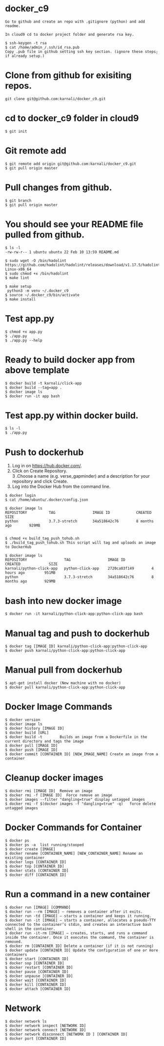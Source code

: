 # docker_c9
```
Go to github and create an repo with .gitignore (python) and add readme.  

In cloud9 cd to docker project folder and generate rsa key.  

$ ssh-keygen -t rsa
$ cat /home/admin_/.ssh/id_rsa.pub 
Copy .pub file in github setting ssh key section. (ignore these steps; if already setup.)
```
# Clone from github for exisiting repos.
```
git clone git@github.com:karnali/docker_c9.git
```
# cd to docker_c9 folder in cloud9
```
$ git init
```

# Git remote add 
```
$ git remote add origin git@github.com:karnali/docker_c9.git
$ git pull origin master
```
# Pull changes from github.
```
$ git branch
$ git pull origin master
```
# You should see your README file pulled from github.
```
$ ls -l
-rw-rw-r-- 1 ubuntu ubuntu 22 Feb 10 13:59 README.md

$ sudo wget -O /bin/hadolint https://github.com/hadolint/hadolint/releases/download/v1.17.5/hadolint-Linux-x86_64
$ sudo chmod +x /bin/hadolint 
$ make lint

$ make setup
 python3 -m venv ~/.docker_c9
$ source ~/.docker_c9/bin/activate
$ make install
```

# Test app.py
```
$ chmod +x app.py
$ ./app.py
$ ./app.py --help
```
# Ready to build docker app from above template
```
$ docker build -t karnali/click-app
$ docker build --tag=app .
$ docker image ls
$ docker run -it app bash
```
# Test app.py within docker build.
```
$ ls -l
$ ./app.py
```
# Push to dockerhub
1. Log in on https://hub.docker.com/. 
2. Click on Create Repository.  
3 .Choose a name (e.g. verse_gapminder) and a description for your repository and click Create.  
4.  Log into the Docker Hub from the command line. 
```
$ docker login 
$ cat /home/ubuntu/.docker/config.json

$ docker image ls
REPOSITORY          TAG                 IMAGE ID            CREATED             SIZE
python              3.7.3-stretch       34a518642c76        8 months ago        929MB


$ chmod +x build_tag_push_tohub.sh
$ ./build_tag_push_tohub.sh This script will tag and uploads an image to DockerHub

$ docker image ls
REPOSITORY                 TAG                 IMAGE ID            CREATED             SIZE
karnali/python-click-app   python-click-app    2720ca83f149        4 hours ago         951MB
python              	   3.7.3-stretch       34a518642c76        8 months ago        929MB
```

# bash into new docker image
```
$ docker run -it karnali/python-click-app:python-click-app bash
```

# Manual tag and push to dockerhub
```
$ docker tag [IMAGE ID] karnali/python-click-app:python-click-app 
$ docker push karnali/python-click-app:python-click-app 
```
# Manual pull from dockerhub
```
$ apt-get install docker (New machine with no docker)
$ docker pull karnali/python-click-app:python-click-app
```
# Docker Image Commands
```
$ docker version
$ docker image ls
$ docker history [IMAGE ID]
$ docker build [URL]
$ docker build -t        Builds an image from a Dockerfile in the current directory and tags the image
$ docker pull [IMAGE ID]
$ docker push [IMAGE ID]
$ docker commit [CONTAINER ID] [NEW_IMAGE_NAME] Create an image from a container
```
# Cleanup docker images
```
$ docker rmi [IMAGE ID]  Remove an image
$ docker rmi -f [IMAGE ID]  Force remove an image
$ docker images --filter "dangling=true" display untagged images
$ docker rmi -f $(docker images -f "dangling=true" -q)   force delete untagged images
```
# Docker Commands for Container 
```
$ docker ps
$ docker ps -a  list running/stooped
$ docker create [IMAGE]
$ docker rename [CONTAINER_NAME] [NEW_CONTAINER_NAME] Rename an existing container
$ docker logs [CONTAINER ID]
$ docker top [CONTAINER ID]
$ docker stats [CONTAINER ID]
$ docker diff [CONTAINER ID]
```
# Run a command in a new container
```
$ docker run [IMAGE] [COMMAND]
$ docker run --rm [IMAGE] – removes a container after it exits.
$ docker run -td [IMAGE] – starts a container and keeps it running.
$ docker run -it [IMAGE] – starts a container, allocates a pseudo-TTY connected to the container’s stdin, and creates an interactive bash shell in the container.
$ docker run -it-rm [IMAGE] – creates, starts, and runs a command inside the container. Once it executes the command, the container is removed.
$ docker rm [CONTAINER ID] Delete a container (if it is not running)
$ docker update [CONTAINER ID] Update the configuration of one or more containers
$ docker start [CONTAINER ID]
$ docker sop [CONTAINER ID]
$ docker restart [CONTAINER ID]
$ docker pause [CONTAINER ID]
$ docker unpause [CONTAINER ID]
$ docker wait [CONTAINER ID]
$ docker kill [CONTAINER ID]
$ docker attach [CONTAINER ID]
```
# Network
```
$ docker network ls
$ docker network inspect [NETWORK ID]
$ docker network connect [NETWORK ID]
$ docker network disconnect [NETWORK ID ] [CONTAINER ID]
$ docker port [CONTAINER ID]
```
